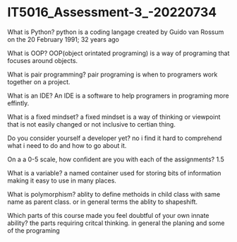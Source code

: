 # IT5016_Assessment-3_-20220734

What is Python?
python is a coding langage created by Guido van Rossum on the 20 February 1991; 32 years ago

What is OOP?
OOP(object orintated programing) is a way of programing that focuses around objects.

What is pair programming? 
pair programing is when to programers work together on a project.

What is an IDE?
An IDE is a software to help programers in programing more effintly.

What is a fixed mindset?
a fixed mindset is a way of thinking or viewpoint that is not easily changed or not inclusive to certian thing.

Do you consider yourself a developer yet?
no i find it hard to comprehend what i need to do and how to go about it.

On a a 0-5 scale, how confident are you with each of the assignments? 
1.5

What is a variable?
a named container used for storing bits of information making it easy to use in many places.

What is polymorphism?
ablity to define methoids in child class with same name as parent class. or in general terms the ablity to shapeshift.

Which parts of this course made you feel doubtful of your own innate ability?
the parts requiring critcal thinking. in general the planing and some of the programing 
